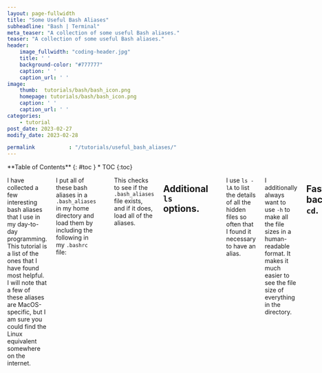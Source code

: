 ```yaml
---
layout: page-fullwidth
title: "Some Useful Bash Aliases"
subheadline: "Bash | Terminal"
meta_teaser: "A collection of some useful Bash aliases."
teaser: "A collection of some useful Bash aliases."
header:
    image_fullwidth: "coding-header.jpg"
    title: ' '
    background-color: "#777777"
    caption: ' '
    caption_url: ' '
image:
    thumb:  tutorials/bash/bash_icon.png
    homepage: tutorials/bash/bash_icon.png
    caption: ' '
    caption_url: ' ' 
categories:
    - tutorial
post_date: 2023-02-27
modify_date: 2023-02-28

permalink           : "/tutorials/useful_bash_aliases/"
---
```


<div class="row">
<div class="medium-4 medium-push-8 columns" markdown="1">
<div class="panel radius" markdown="1">
**Table of Contents**
{: #toc }
*  TOC
{:toc}
</div>
</div><!-- /.medium-4.columns -->

<div class="medium-8 medium-pull-4 columns" markdown="1">

I have collected a few interesting bash aliases that I use in my day-to-day programming.
This tutorial is a list of the ones that I have found most helpful. I will note that a few
of these aliases are MacOS-specific, but I am sure you could find the Linux equivalent somewhere
on the internet.

I put all of these bash aliases in a `.bash_aliases` in my home directory and load them by including the following in my `.bashrc` file:
```bash
# Add bash aliases
if [ -f ~/.bash_aliases ]; then
    source ~/.bash_aliases
fi
```
This checks to see if the `.bash_aliases` file exists, and if it does, load all of the aliases.

## Additional `ls` options.
```bash
alias ls="ls -h"                       #  Use human readable filesizes
alias la="ls -hA"                      #  Show hidden files easier
alias lla="ls -hlA"                    #  Show long-hidden files
```
I use `ls -lA` to list the details of all the hidden files so often
that I found it necessary to have an alias.

I additionally always want to use `-h` to make all the file sizes in a human-readable format.
It makes it much easier to see the file size of everything in the directory.

## Faster backwards `cd`.
```bash
alias ..="cd .."
alias ...="cd ../.."
alias ....="cd ../../.."
alias .....="cd ../../../.."
alias -- -="cd -"
```
To go backwards from a directory (`cd ..`) I can use `..`. Or I use `...` to go
backward two directories, etc

Also, I can use `-` to switch between the last two directories I was in.
I find `-` helpful when I need to swap between two entirely different directories quickly a few times.

## Open the current terminal directory in Finder.
```bash
alias f="open -a Finder ./"
```
I often want to open whatever directory I am in with Finder to look at all the file thumbnails. 
So by just typing `f`, I open up Finder 'here' rather than having to open the files themselves in the terminal.

## Quickly refresh Bash session.
```bash
alias restart="source ~/.bash_profile"         #  Quickly refresh shell
```
I use `restart` to quickly refresh the bash shell without having to close and then open
a new terminal. I usually use this after I've edited my `.bashrc`, `.bash_profile` or `.bash_aliases` files.

## Hide/Show all Desktop Icons.
```bash
alias hidedesktop="defaults write com.apple.finder CreateDesktop -bool false; killall Finder;"
alias showdesktop="defaults write com.apple.finder CreateDesktop -bool true; killall Finder;"
```
These are useful when I have a presentation, and I don't want everyone
to know how messy my desktop is. I type `hidedesktop` in the terminal,
and all my icons disappear (the files are still there, but the icon isn't displayed). If I want to return them, I type `showdesktop`.

## Count the number of files in all subdirectories.
```bash
alias count='find . -type f | wc -l'           #  Count files
```
I use this whenever I need to know how many files there are in my current directory. Note that this also includes hidden files but doesn't include directories.
So if you have a directory that contains two subdirectories, one containing 2 files and another with 3 files, `count` will return 5.

## Get IP Address and External IP Address.
```bash
alias ip="ipconfig getifaddr en0"
alias ipext="curl -s http://checkip.dyndns.org/ | grep -o '[0-9][0-9]*.[0-9][0-9]*.[0-9][0-9]*.[0-9]*'"
```
Sometimes I need to find my current IP address, and instead of googling "What is my IP address?" every time,
I use `ip` and `ipext` to find my internal and external IP addresses.

Your "internal IP address" is the IP address you use on your local, internal network (i.e. LAN).
Your "external IP address" is the IP address you use when communicating with other machines on the internet.
This is assigned by your internet service provider.

## All of the aliases from this tutorial.
```bash
alias ls="ls -h"                       #  Use human readable filesizes
alias la="ls -hA"                      #  Show hidden files easier
alias lla="ls -hlA"                    #  Show long hidden files

alias ..="cd .."
alias ...="cd ../.."
alias ....="cd ../../.."
alias .....="cd ../../../.."
alias -- -="cd -"                      # Switch to previous directory

alias f="open -a Finder ./"            #  Open current directory in Finder

alias restart="source ~/.bash_profile"         #  Quickly refresh shell

alias count='find . -type f | wc -l'           #  Count files

# Get IP Addresses
alias ip="ipconfig getifaddr en0"
alias ipext="curl -s http://checkip.dyndns.org/ | grep -o '[0-9][0-9]*.[0-9][0-9]*.[0-9][0-9]*.[0-9]*'"

# Hide/Show all the desktop icons
alias hidedesktop="defaults write com.apple.finder CreateDesktop -bool false; killall Finder;"
alias showdesktop="defaults write com.apple.finder CreateDesktop -bool true; killall Finder;"

```
